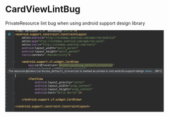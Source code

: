 # CardViewLintBug
PrivateResource lint bug when using android support design library


![alt text](https://github.com/cckroets/CardViewLintBug/blob/master/Screen%20Shot%202018-10-03%20at%202.04.07%20PM.png "Screenshot")
